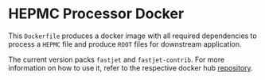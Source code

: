 # HEPMC Processor Docker

This `Dockerfile` produces a docker image with all required dependencies to process a `HEPMC` file and produce `ROOT` files for downstream application.

The current version packs `fastjet` and `fastjet-contrib`. For more information on how to use it, refer to the respective docker hub [repository](https://hub.docker.com/r/mcromao/processors).